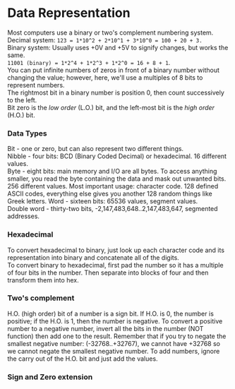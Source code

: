 Data Representation
===================

Most computers use a binary or two's complement numbering system.  
Decimal system: `123 = 1*10^2 + 2*10^1 + 3*10^0 = 100 + 20 + 3.`  
Binary system: Usually uses +0V and +5V to signify changes, but works the same.  
`11001 (binary) = 1*2^4 + 1*2^3 + 1*2^0 = 16 + 8 + 1`.  
You can put infinite numbers of zeros in front of a binary number without changing
the value; however, here, we'll use a multiples of 8 bits to represent numbers.  
The rightmost bit in a binary number is position 0, then count successively to the left.  
Bit zero is the *low order* (L.O.) bit, and the left-most bit is the *high order* (H.O.) bit.  

### Data Types
Bit - one or zero, but can also represent two different things.  
Nibble - four bits: BCD (Binary Coded Decimal) or hexadecimal. 16 different values.  
Byte - eight bits: main memory and I/O are all bytes. To access anything smaller, you
read the byte containing the data and mask out unwanted bits. 256 different values.
Most important usage: character code. 128 defined ASCII codes, everything else gives you
another 128 random things like Greek letters.
Word - sixteen bits: 65536 values, segment values.  
Double word - thirty-two bits, -2,147,483,648..2,147,483,647, segmented addresses.

### Hexadecimal
To convert hexadecimal to binary, just look up each character code and its representation
into binary and concatenate all of the digits.  
To convert binary to hexadecimal, first pad the number so it has a multiple of four bits in the number. Then separate into blocks of four and then transform them into hex.

### Two's complement
H.O. (high order) bit of a number is a sign bit. If H.O. is 0, the number is positive; 
if the H.O. is 1, then the number is negative. To convert a positive number to a negative
number, invert all the bits in the number (NOT function) then add one to the result. Remember that if you try to negate the smallest negative number: (-32768..+32767), we cannot have +32768 so we cannot negate the smallest negative number. To add numbers,
ignore the carry out of the H.O. bit and just add the values.

### Sign and Zero extension